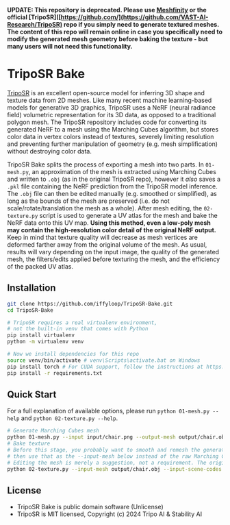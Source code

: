 **UPDATE: This repository is deprecated. Please use [Meshfinity](https://github.com/meshfinity/meshfinity) or the official [TripoSR]([https://github.com/](https://github.com/VAST-AI-Research/TripoSR) repo if you simply need to generate textured meshes. The content of this repo will remain online in case you specifically need to modify the generated mesh geometry before baking the texture - but many users will not need this functionality.**

# TripoSR Bake

[TripoSR](https://github.com/VAST-AI-Research/TripoSR) is an excellent open-source model for inferring 3D shape and texture data from 2D meshes. Like many recent machine learning-based models for generative 3D graphics, TripoSR uses a NeRF (neural radiance field) volumetric representation for its 3D data, as opposed to a traditional polygon mesh. The TripoSR repository includes code for converting its generated NeRF to a mesh using the Marching Cubes algorithm, but stores color data in vertex colors instead of textures, severely limiting resolution and preventing further manipulation of geometry (e.g. mesh simplification) without destroying color data.

TripoSR Bake splits the process of exporting a mesh into two parts. In `01-mesh.py`, an approximation of the mesh is extracted using Marching Cubes and written to `.obj` (as in the original TripoSR repo), however it _also_ saves a `.pkl` file containing the NeRF prediction from the TripoSR model inference. The `.obj` file can then be edited manually (e.g. smoothed or simplified), as long as the bounds of the mesh are preserved (i.e. do not scale/rotate/translation the mesh as a whole). After mesh editing, the `02-texture.py` script is used to generate a UV atlas for the mesh and bake the NeRF data onto this UV map. **Using this method, even a low-poly mesh may contain the high-resolution color detail of the original NeRF output.** Keep in mind that texture quality will decrease as mesh vertices are deformed farther away from the original volume of the mesh. As usual, results will vary depending on the input image, the quality of the generated mesh, the filters/edits applied before texturing the mesh, and the efficiency of the packed UV atlas.

## Installation

```sh
git clone https://github.com/iffyloop/TripoSR-Bake.git
cd TripoSR-Bake

# TripoSR requires a real virtualenv environment,
# not the built-in venv that comes with Python
pip install virtualenv
python -m virtualenv venv

# Now we install dependencies for this repo
source venv/bin/activate # venv\Scripts\activate.bat on Windows
pip install torch # For CUDA support, follow the instructions at https://pytorch.org/get-started/locally/
pip install -r requirements.txt
```

## Quick Start

For a full explanation of available options, please run `python 01-mesh.py --help` and `python 02-texture.py --help`.

```sh
# Generate Marching Cubes mesh
python 01-mesh.py --input input/chair.png --output-mesh output/chair.obj --output-scene-codes output/chair.pkl --no-remove-background --density-threshold 15.0 --marching-resolution 512 --marching-oversampling 1 --tsr-chunk-size 8192 --device cpu
# Bake texture
# Before this stage, you probably want to smooth and remesh the generated chair.obj mesh in MeshLab,
# then use that as the --input-mesh below instead of the raw Marching Cubes mesh.
# Editing the mesh is merely a suggestion, not a requirement. The original mesh can also be textured.
python 02-texture.py --input-mesh output/chair.obj --input-scene-codes output/chair.pkl --output-mesh output/chair-textured.obj --output-texture output/chair-textured.png --texture-resolution 1024 --texture-padding 2 --tsr-chunk-size 8192 --device cpu
```

## License

- TripoSR Bake is public domain software (Unlicense)
- TripoSR is MIT licensed, Copyright (c) 2024 Tripo AI & Stability AI
